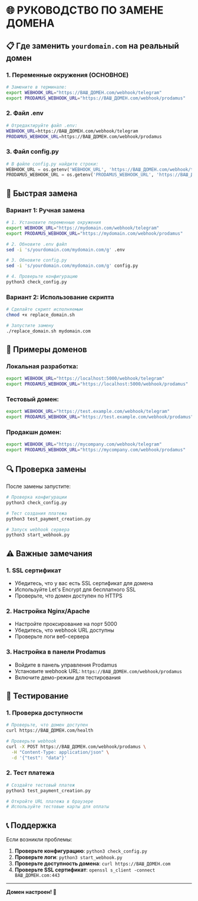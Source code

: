# 🌐 РУКОВОДСТВО ПО ЗАМЕНЕ ДОМЕНА

## 📋 Где заменить `yourdomain.com` на реальный домен

### 1. Переменные окружения (ОСНОВНОЕ)

```bash
# Замените в терминале:
export WEBHOOK_URL="https://ВАШ_ДОМЕН.com/webhook/telegram"
export PRODAMUS_WEBHOOK_URL="https://ВАШ_ДОМЕН.com/webhook/prodamus"
```

### 2. Файл .env

```bash
# Отредактируйте файл .env:
WEBHOOK_URL=https://ВАШ_ДОМЕН.com/webhook/telegram
PRODAMUS_WEBHOOK_URL=https://ВАШ_ДОМЕН.com/webhook/prodamus
```

### 3. Файл config.py

```python
# В файле config.py найдите строки:
WEBHOOK_URL = os.getenv('WEBHOOK_URL', 'https://ВАШ_ДОМЕН.com/webhook/telegram')
PRODAMUS_WEBHOOK_URL = os.getenv('PRODAMUS_WEBHOOK_URL', 'https://ВАШ_ДОМЕН.com/webhook/prodamus')
```

## 🚀 Быстрая замена

### Вариант 1: Ручная замена

```bash
# 1. Установите переменные окружения
export WEBHOOK_URL="https://mydomain.com/webhook/telegram"
export PRODAMUS_WEBHOOK_URL="https://mydomain.com/webhook/prodamus"

# 2. Обновите .env файл
sed -i 's/yourdomain.com/mydomain.com/g' .env

# 3. Обновите config.py
sed -i 's/yourdomain.com/mydomain.com/g' config.py

# 4. Проверьте конфигурацию
python3 check_config.py
```

### Вариант 2: Использование скрипта

```bash
# Сделайте скрипт исполняемым
chmod +x replace_domain.sh

# Запустите замену
./replace_domain.sh mydomain.com
```

## 📝 Примеры доменов

### Локальная разработка:
```bash
export WEBHOOK_URL="https://localhost:5000/webhook/telegram"
export PRODAMUS_WEBHOOK_URL="https://localhost:5000/webhook/prodamus"
```

### Тестовый домен:
```bash
export WEBHOOK_URL="https://test.example.com/webhook/telegram"
export PRODAMUS_WEBHOOK_URL="https://test.example.com/webhook/prodamus"
```

### Продакшн домен:
```bash
export WEBHOOK_URL="https://mycompany.com/webhook/telegram"
export PRODAMUS_WEBHOOK_URL="https://mycompany.com/webhook/prodamus"
```

## 🔍 Проверка замены

После замены запустите:

```bash
# Проверка конфигурации
python3 check_config.py

# Тест создания платежа
python3 test_payment_creation.py

# Запуск webhook сервера
python3 start_webhook.py
```

## ⚠️ Важные замечания

### 1. SSL сертификат
- Убедитесь, что у вас есть SSL сертификат для домена
- Используйте Let's Encrypt для бесплатного SSL
- Проверьте, что домен доступен по HTTPS

### 2. Настройка Nginx/Apache
- Настройте проксирование на порт 5000
- Убедитесь, что webhook URL доступны
- Проверьте логи веб-сервера

### 3. Настройка в панели Prodamus
- Войдите в панель управления Prodamus
- Установите webhook URL: `https://ВАШ_ДОМЕН.com/webhook/prodamus`
- Включите демо-режим для тестирования

## 🧪 Тестирование

### 1. Проверка доступности
```bash
# Проверьте, что домен доступен
curl https://ВАШ_ДОМЕН.com/health

# Проверьте webhook
curl -X POST https://ВАШ_ДОМЕН.com/webhook/prodamus \
  -H "Content-Type: application/json" \
  -d '{"test": "data"}'
```

### 2. Тест платежа
```bash
# Создайте тестовый платеж
python3 test_payment_creation.py

# Откройте URL платежа в браузере
# Используйте тестовые карты для оплаты
```

## 📞 Поддержка

Если возникли проблемы:

1. **Проверьте конфигурацию**: `python3 check_config.py`
2. **Проверьте логи**: `python3 start_webhook.py`
3. **Проверьте доступность домена**: `curl https://ВАШ_ДОМЕН.com`
4. **Проверьте SSL сертификат**: `openssl s_client -connect ВАШ_ДОМЕН.com:443`

---

**Домен настроен! 🚀**

